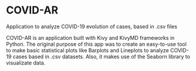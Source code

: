 # COVID-AR
Application to analyze COVID-19 evolution of cases, based in .csv files

COVID-AR is an application built with Kivy and KivyMD frameworks in Python. The original purpose of this app was to create an easy-to-use tool to make basic statistical plots like Barplots and Lineplots to analyze COVID-19 cases based in .csv datasets. Also, it makes use of the Seaborn library to visualizate data. 
